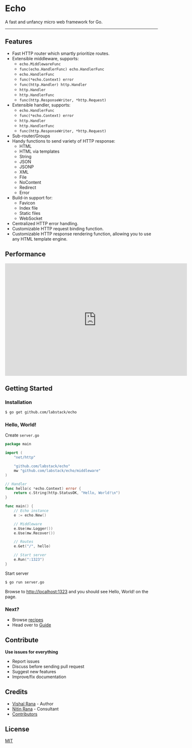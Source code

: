# Echo

A fast and unfancy micro web framework for Go. 

---

## Features

- Fast HTTP router which smartly prioritize routes.
- Extensible middleware, supports:
	- `echo.MiddlewareFunc`
	- `func(echo.HandlerFunc) echo.HandlerFunc`
	- `echo.HandlerFunc`
	- `func(*echo.Context) error`
	- `func(http.Handler) http.Handler`
	- `http.Handler`
	- `http.HandlerFunc`
	- `func(http.ResponseWriter, *http.Request)`
- Extensible handler, supports:
    - `echo.HandlerFunc`
    - `func(*echo.Context) error`
    - `http.Handler`
    - `http.HandlerFunc`
    - `func(http.ResponseWriter, *http.Request)`
- Sub-router/Groups
- Handy functions to send variety of HTTP response:
    - HTML
    - HTML via templates
    - String
    - JSON
    - JSONP
    - XML
    - File
    - NoContent
    - Redirect
    - Error
- Build-in support for:
	- Favicon
	- Index file
	- Static files
	- WebSocket
- Centralized HTTP error handling.
- Customizable HTTP request binding function.
- Customizable HTTP response rendering function, allowing you to use any HTML template engine.

## Performance

<iframe width="600" height="371" seamless frameborder="0" scrolling="no" src="https://docs.google.com/spreadsheets/d/1phsG_NPmEOaTVTw6lasK3CeEwBlbkhzAWPiyrBznm1g/pubchart?oid=178095723&amp;format=interactive"></iframe>

## Getting Started

### Installation

```sh
$ go get github.com/labstack/echo
```

### Hello, World!

Create `server.go`

```go
package main

import (
	"net/http"

	"github.com/labstack/echo"
	mw "github.com/labstack/echo/middleware"
)

// Handler
func hello(c *echo.Context) error {
	return c.String(http.StatusOK, "Hello, World!\n")
}

func main() {
	// Echo instance
	e := echo.New()

	// Middleware
	e.Use(mw.Logger())
	e.Use(mw.Recover())

	// Routes
	e.Get("/", hello)

	// Start server
	e.Run(":1323")
}
```

Start server

```sh
$ go run server.go
```

Browse to [http://localhost:1323](http://localhost:1323) and you should see
Hello, World! on the page.

### Next?
- Browse [recipes](https://github.com/labstack/echo/tree/master/recipes)
- Head over to [Guide](guide.md)

## Contribute

**Use issues for everything**

- Report issues
- Discuss before sending pull request
- Suggest new features
- Improve/fix documentation

## Credits
- [Vishal Rana](https://github.com/vishr) - Author
- [Nitin Rana](https://github.com/nr17) - Consultant
- [Contributors](https://github.com/labstack/echo/graphs/contributors)

## License

[MIT](https://github.com/labstack/echo/blob/master/LICENSE)

